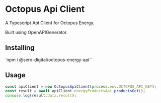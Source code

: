 # Octopus Api Client

A Typescript Api Client for Octopus Energy.

Built using OpenAPIGenerator.

## Installing

`npm i @sero-digital/octopus-energy-api``

## Usage

```typescript
const apiClient = new OctopusApiClient(process.env.OCTOPUS_API_KEY);
const result = await apiClient.energyProductsApi.productsGet();
console.log(result.data.result);
```
